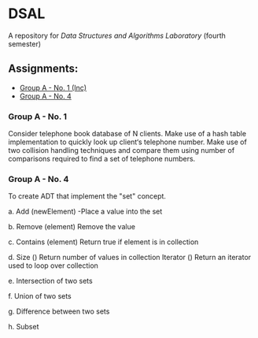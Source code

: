 # DSAL
A repository for _Data Structures and Algorithms Laboratory_ (fourth semester)

## Assignments:
* [Group A - No. 1 (Inc)](#Group-A---No.-1)
* [Group A - No. 4](#Group-A---No.-4)


### Group A - No. 1

Consider telephone book database of N clients. Make use of a hash table implementation
to quickly look up client‘s telephone number. Make use of two collision handling
techniques and compare them using number of comparisons required to find a set of
telephone numbers.

### Group A - No. 4

To create ADT that implement the "set" concept.

a. Add (newElement) -Place a value into the set

b. Remove (element) Remove the value

c. Contains (element) Return true if element is in collection

d. Size () Return number of values in collection Iterator () Return an iterator used to loop
over collection

e. Intersection of two sets

f. Union of two sets

g. Difference between two sets

h. Subset